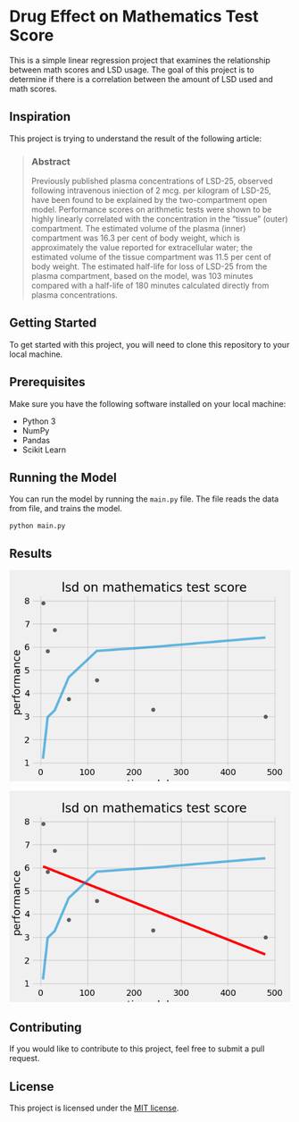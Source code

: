 # Drug Effect on Mathematics Test Score
This is a simple linear regression project that examines the relationship between math scores and LSD usage. The goal of this project is to determine if there is a correlation between the amount of LSD used and math scores.

## Inspiration
This project is trying to understand the result of the following article:

> ### Abstract
> Previously published plasma concentrations of LSD-25, observed following intravenous iniection of 2 mcg. per kilogram of LSD-25, 
> have been found to be explained by the two-compartment open model. Performance scores on arithmetic tests were shown to be highly 
> linearly correlated with the concentration in the “tissue” (outer) compartment. The estimated volume of the plasma (inner) compartment 
> was 16.3 per cent of body weight, which is approximately the value reported for extracellular water; the estimated volume of the tissue 
> compartment was 11.5 per cent of body weight. The estimated half-life for loss of LSD-25 from the plasma compartment, based on the model,
> was 103 minutes compared with a half-life of 180 minutes calculated directly from plasma concentrations.

## Getting Started
To get started with this project, you will need to clone this repository to your local machine.

## Prerequisites
Make sure you have the following software installed on your local machine:

* Python 3
* NumPy
* Pandas
* Scikit Learn

## Running the Model
You can run the model by running the `main.py` file. The file reads the data from file, and trains the model.

````
python main.py
````

## Results
![dollar_graph](lsd_math/lsd_math_score_data.png)

![dollar_prediction](lsd_math/linear_regression.png)

## Contributing
If you would like to contribute to this project, feel free to submit a pull request.

## License
This project is licensed under the [MIT license](https://github.com/farukbeygo/drug_on_math_score/blob/main/LICENSE).
